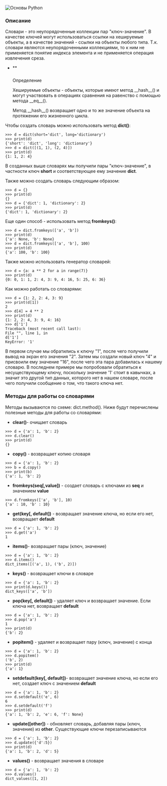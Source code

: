 ![Основы Python](https://cs.sberbank-school.ru/inline?access_token=eyJhbGciOiJIUzI1NiJ9.eyJleHAiOjE2MzA3NjEwNDYsImlhdCI6MTYzMDY3NDY0NiwiZmlsZV91dWlkIjoiZDk5Y2UxN2MtNDdmMi0xMWVhLWE3N2MtMDA1MDU2MDExYjY4In0.T7VbID9rhzryGiGn968up3OSI7ibpzJ8Xojzyv66fRw "Основы Python")

### Описание

Словари - это неупорядоченные коллекции пар "ключ-значение". В качестве ключей могут использоваться ссылки на хешируемые объекты, а в качестве значений - ссылки на объекты любого типа. Т.к. словари являются неупорядоченными коллекциями, то к ним не применяется понятие индекса элемента и не применяется операция извлечения среза.

-   **

    ### 

    Определение

    Хешируемые объекты - объекты, которые имеют метод \_\_hash\_\_() и могут участвовать в операциях сравнения на равенство с помощью метода \_\_eq\_\_().

    Метод \_\_hash\_\_() возвращает одно и то же значение объекта на протяжении его жизненного цикла.

Чтобы создать словарь можно использовать метод **dict()**:

``` {.language-python}
>>> d = dict(short='dict', long='dictionary')
>>> print(d)
{'short': 'dict', 'long': 'dictionary'}
>>> d = dict([(1, 1), (2, 4)])
>>> print(d)
{1: 1, 2: 4}
```

В созданных выше словарях мы получили пары "ключ-значение", в частности ключ **short** и соответствующее ему значение **dict**.

Также можно создать словарь следующим образом:

``` {.language-python}
>>> d = {}
>>> print(d)
{}
>>> d = {'dict': 1, 'dictionary': 2}
>>> print(d)
{'dict': 1, 'dictionary': 2}
```

Еще один способ - использовать метод **fromkeys()**:

``` {.language-python}
>>> d = dict.fromkeys(['a', 'b'])
>>> print(d)
{'a': None, 'b': None}
>>> d = dict.fromkeys(['a', 'b'], 100)
>>> print(d)
{'a': 100, 'b': 100}
```

Также можно использовать генератор словарей:

``` {.language-python}
>>> d = {a: a ** 2 for a in range(7)}
>>> print(d)
{0: 0, 1: 1, 2: 4, 3: 9, 4: 16, 5: 25, 6: 36}
```

Как можно работать со словарями:

``` {.language-python}
>>> d = {1: 2, 2: 4, 3: 9}
>>> print(d[1])
2
>>> d[4] = 4 ** 2
>>> print(d)
{1: 2, 2: 4, 3: 9, 4: 16}
>>> d['1']
Traceback (most recent call last):
File "", line 1, in
d['1']
KeyError: '1'
```

В первом случае мы обратились к ключу "1", после чего получили вывод на экран его значения "2". Затем мы создали новый ключ "4" и присвоили ему значение "16", после чего эта пара добавилась к нашему словарю. В последнем примере мы попробовали обратиться к несуществующему ключу, поскольку значение '1' стоит в кавычках, а значит это другой тип данных, которого нет в нашем словаре, после чего получили сообщение о том, что такого ключа нет.

### Методы для работы со словарями

Методы вызываются по схеме: dict.method(). Ниже будут перечислены полезные методы для работы со словарями:

-   **clear()**- очищает словарь

``` {.language-python}
>>> d = {'a': 1, 'b': 2}
>>> d.clear()
>>> print(d)
{}
```

-   **copy()** - возвращает копию словаря

``` {.language-python}
>>> d = {'a': 1, 'b': 2}
>>> b = d.copy()
>>> print(b)
{'a': 1, 'b': 2}
```

-   **fromkeys(seq[,value])** - создает словарь с ключами из **seq** и значением **value**

``` {.language-python}
>>> d.fromkeys(['a', 'b'], 10)
{'a' : 10, 'b' : 10}
```

-   **get(key[, default])** - возвращает значение ключа, но если его нет, возвращает **default**

``` {.language-python}
>>> d = {'a': 1, 'b': 2}
>>> d.get('a')
1
```

-   **items()**- возвращает пары (ключ, значение)

``` {.language-python}
>>> d = {'a': 1, 'b': 2}
>>> d.items()
dict_items([('a', 1), ('b', 2)])
```

-   **keys()** - возвращает ключи в словаре

``` {.language-python}
>>> d = {'a': 1, 'b': 2}
>>> print(d.keys())
dict_keys(['a', 'b'])
```

-   **pop(key[, default])** - удаляет ключ и возвращает значение. Если ключа нет, возвращает **default**

``` {.language-python}
>>> d = {'a': 1, 'b': 2}
>>> d.pop('a')
1
>>> print(d)
{'b': 2}
```

-   **popitem()** - удаляет и возвращает пару (ключ, значение) с конца

``` {.language-python}
>>> d = {'a': 1, 'b': 2}
>>> d.popitem()
('b', 2)
>>> print(d)
{'a': 1}
```

-   **setdefault(key[, default])**- возвращает значение ключа, но если его нет, создает ключ с значением **default**

``` {.language-python}
>>> d = {'a': 1, 'b': 2}
>>> d.setdefault('e', 6)
6
>>> d.setdefault('f')
>>> print(d)
{'a': 1, 'b': 2, 'e': 6, 'f': None}
```

-   **update([other])** - обновляет словарь, добавляя пары (ключ, значение) из **other**. Существующие ключи перезаписываются

``` {.language-python}
>>> d = {'a': 1, 'b': 2}
>>> d.update({'d':5})
>>> print(d)
{'a': 1, 'b': 2, 'd': 5}
```

-   **values()** - возвращает значения в словаре

``` {.language-python}
>>> d = {'a': 1, 'b': 2}
>>> d.values()
dict_values([1, 2])
```
